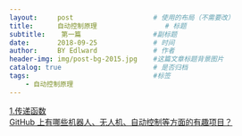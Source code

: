 ```yaml
---
layout:     post                    # 使用的布局（不需要改）
title:      自动控制原理                 # 标题 
subtitle:    第一篇                  #副标题
date:       2018-09-25              # 时间
author:     BY Edlward              # 作者
header-img: img/post-bg-2015.jpg    #这篇文章标题背景图片
catalog: true                       # 是否归档
tags:                               #标签
    - 自动控制原理
---
```


[1.传递函数](https://zhuanlan.zhihu.com/p/23617272)  
[GitHub 上有哪些机器人、无人机、自动控制等方面的有趣项目？](https://www.zhihu.com/question/36611383)  
